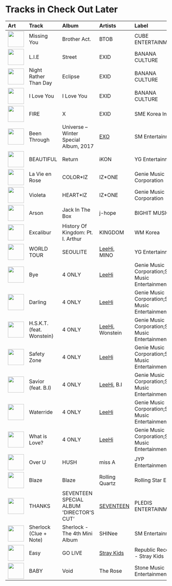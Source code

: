 # Tracks in Check Out Later

| Art                                                                                              | Track                     | Album                                    | Artists                                | Label                                             | 💚   | 🔗                                                          |
|:-------------------------------------------------------------------------------------------------|:--------------------------|:-----------------------------------------|:---------------------------------------|:--------------------------------------------------|:----|:-----------------------------------------------------------|
| <img src="https://i.scdn.co/image/ab67616d0000b27317477a7434c66ac5548b6ab7" alt="" width="50" /> | Missing You               | Brother Act.                             | BTOB                                   | CUBE ENTERTAINMENT                                |     | [🔗](https://open.spotify.com/track/2zlgwqw8BLX2JGB76LIFeF) |
| <img src="https://i.scdn.co/image/ab67616d0000b273e4751812fc466db9cc6bd9aa" alt="" width="50" /> | L.I.E                     | Street                                   | EXID                                   | BANANA CULTURE                                    |     | [🔗](https://open.spotify.com/track/4c1cUu1PFDX1YB6JDvG8vf) |
| <img src="https://i.scdn.co/image/ab67616d0000b2730f0ee33a816d8268f431ab50" alt="" width="50" /> | Night Rather Than Day     | Eclipse                                  | EXID                                   | BANANA CULTURE                                    |     | [🔗](https://open.spotify.com/track/3ekdsWPG0ZtVrvEUPe2Djv) |
| <img src="https://i.scdn.co/image/ab67616d0000b273a8507e1652f7aa0ecf288933" alt="" width="50" /> | I Love You                | I Love You                               | EXID                                   | BANANA CULTURE                                    |     | [🔗](https://open.spotify.com/track/7n2HVHWqFsyAOs5HqmE1Dl) |
| <img src="https://i.scdn.co/image/ab67616d0000b2733b106b9d8d74dbed814c0176" alt="" width="50" /> | FIRE                      | X                                        | EXID                                   | SME Korea Inc.                                    |     | [🔗](https://open.spotify.com/track/7IkuRNVAjwXpZ2DheQHL4L) |
| <img src="https://i.scdn.co/image/ab67616d0000b27382c1b5cc2b62cae85ef7ffdb" alt="" width="50" /> | Been Through              | Universe – Winter Special Album, 2017    | [EXO](../artists/exo.md)               | SM Entertainment                                  |     | [🔗](https://open.spotify.com/track/5pesNiBKAx8JNwK2mQ2HEc) |
| <img src="https://i.scdn.co/image/ab67616d0000b27348f4704427189fe1957d2871" alt="" width="50" /> | BEAUTIFUL                 | Return                                   | iKON                                   | YG Entertainment                                  |     | [🔗](https://open.spotify.com/track/2l526adqDC9nZ9TL4dD80A) |
| <img src="https://i.scdn.co/image/ab67616d0000b2739e0863f52c51d1c38a145d5a" alt="" width="50" /> | La Vie en Rose            | COLOR*IZ                                 | IZ*ONE                                 | Genie Music Corporation                           |     | [🔗](https://open.spotify.com/track/3WfaJhCL4p2JbdffJjV6Va) |
| <img src="https://i.scdn.co/image/ab67616d0000b273756af7c3a9d2a2c2ff37a11e" alt="" width="50" /> | Violeta                   | HEART*IZ                                 | IZ*ONE                                 | Genie Music Corporation                           |     | [🔗](https://open.spotify.com/track/0Qzs7eyyx6Il1qkA4wqUHm) |
| <img src="https://i.scdn.co/image/ab67616d0000b273ce5bba40b16f887e0461c6e2" alt="" width="50" /> | Arson                     | Jack In The Box                          | j-hope                                 | BIGHIT MUSIC                                      |     | [🔗](https://open.spotify.com/track/2QWEMqQMJR1KDf6hDjJOs6) |
| <img src="https://i.scdn.co/image/ab67616d0000b27384e03542ff0782ce11bbe8f6" alt="" width="50" /> | Excalibur                 | History Of Kingdom: Pt. I. Arthur        | KINGDOM                                | WM Korea                                          |     | [🔗](https://open.spotify.com/track/5uNEmROkf5izWfrQ9oLvAQ) |
| <img src="https://i.scdn.co/image/ab67616d0000b27321c941a808e99d4ba69ffc01" alt="" width="50" /> | WORLD TOUR                | SEOULITE                                 | [LeeHi](../artists/leehi.md), MINO     | YG Entertainment                                  |     | [🔗](https://open.spotify.com/track/3kXTBit5dnLLq4NYnwjiHn) |
| <img src="https://i.scdn.co/image/ab67616d0000b273d5d11b6ac4242aaa41c8be69" alt="" width="50" /> | Bye                       | 4 ONLY                                   | [LeeHi](../artists/leehi.md)           | Genie Music Corporation;Stone Music Entertainment |     | [🔗](https://open.spotify.com/track/6ye2BBTpOipvPNjSPxgmRC) |
| <img src="https://i.scdn.co/image/ab67616d0000b273d5d11b6ac4242aaa41c8be69" alt="" width="50" /> | Darling                   | 4 ONLY                                   | [LeeHi](../artists/leehi.md)           | Genie Music Corporation;Stone Music Entertainment |     | [🔗](https://open.spotify.com/track/1Yjht6lUYTjJTsdUL6J9xx) |
| <img src="https://i.scdn.co/image/ab67616d0000b273d5d11b6ac4242aaa41c8be69" alt="" width="50" /> | H.S.K.T. (feat. Wonstein) | 4 ONLY                                   | [LeeHi](../artists/leehi.md), Wonstein | Genie Music Corporation;Stone Music Entertainment |     | [🔗](https://open.spotify.com/track/39382sUtIOwIXftX0i76do) |
| <img src="https://i.scdn.co/image/ab67616d0000b273d5d11b6ac4242aaa41c8be69" alt="" width="50" /> | Safety Zone               | 4 ONLY                                   | [LeeHi](../artists/leehi.md)           | Genie Music Corporation;Stone Music Entertainment |     | [🔗](https://open.spotify.com/track/4yUrkvM634vJTljUN9gDxV) |
| <img src="https://i.scdn.co/image/ab67616d0000b273d5d11b6ac4242aaa41c8be69" alt="" width="50" /> | Savior (feat. B.I)        | 4 ONLY                                   | [LeeHi](../artists/leehi.md), B.I      | Genie Music Corporation;Stone Music Entertainment |     | [🔗](https://open.spotify.com/track/0DYvTdqBqW6erA1a7pFzVo) |
| <img src="https://i.scdn.co/image/ab67616d0000b273d5d11b6ac4242aaa41c8be69" alt="" width="50" /> | Waterride                 | 4 ONLY                                   | [LeeHi](../artists/leehi.md)           | Genie Music Corporation;Stone Music Entertainment |     | [🔗](https://open.spotify.com/track/7JXNH2xnA23vsGasejVfWr) |
| <img src="https://i.scdn.co/image/ab67616d0000b273d5d11b6ac4242aaa41c8be69" alt="" width="50" /> | What is Love?             | 4 ONLY                                   | [LeeHi](../artists/leehi.md)           | Genie Music Corporation;Stone Music Entertainment |     | [🔗](https://open.spotify.com/track/3lc5fY2NwKXNdchJtx58kR) |
| <img src="https://i.scdn.co/image/ab67616d0000b273362abddb1ef89c5dbc738fe6" alt="" width="50" /> | Over U                    | HUSH                                     | miss A                                 | JYP Entertainment                                 |     | [🔗](https://open.spotify.com/track/4ciYAhgWU5V3M71B569Tfv) |
| <img src="https://i.scdn.co/image/ab67616d0000b273c4e45c31f67f534bcd00bc4e" alt="" width="50" /> | Blaze                     | Blaze                                    | Rolling Quartz                         | Rolling Star Ent.                                 |     | [🔗](https://open.spotify.com/track/0NPa9qu4R45FQliigORMSw) |
| <img src="https://i.scdn.co/image/ab67616d0000b273c7bb27d0e4ab6f8cdf61c087" alt="" width="50" /> | THANKS                    | SEVENTEEN SPECIAL ALBUM 'DIRECTOR'S CUT’ | [SEVENTEEN](../artists/seventeen.md)   | PLEDIS ENTERTAINMENT                              |     | [🔗](https://open.spotify.com/track/7cbZIBLhfD9taMBgEsIhIp) |
| <img src="https://i.scdn.co/image/ab67616d0000b27343028ae4eeabf8c854a93cab" alt="" width="50" /> | Sherlock (Clue + Note)    | Sherlock - The 4th Mini Album            | SHINee                                 | SM Entertainment                                  |     | [🔗](https://open.spotify.com/track/2sVtrcj32v3fR8mLjqWziv) |
| <img src="https://i.scdn.co/image/ab67616d0000b273fad8c4176e8df7173479f959" alt="" width="50" /> | Easy                      | GO LIVE                                  | [Stray Kids](../artists/stray_kids.md) | Republic Records - Stray Kids                     |     | [🔗](https://open.spotify.com/track/4s9diT9GXpI7QiysMkoANG) |
| <img src="https://i.scdn.co/image/ab67616d0000b2730f439d80abc0a1b40e7cc231" alt="" width="50" /> | BABY                      | Void                                     | The Rose                               | Stone Music Entertainment                         |     | [🔗](https://open.spotify.com/track/2xzCH9be8QS7WTuboq1s3n) |
